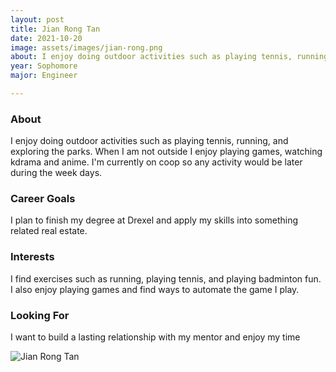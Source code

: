 ```yaml
---
layout: post
title: Jian Rong Tan 
date: 2021-10-20
image: assets/images/jian-rong.png
about: I enjoy doing outdoor activities such as playing tennis, running, and exploring the parks. When I am not outside I enjoy playing games, watching kdrama and anime. I'm currently on coop so any activity would be later during the week days.
year: Sophomore
major: Engineer

---
```


### About

I enjoy doing outdoor activities such as playing tennis, running, and exploring the parks. When I am not outside I enjoy playing games, watching kdrama and anime. I'm currently on coop so any activity would be later during the week days.

### Career Goals

I plan to finish my degree at Drexel and apply my skills into something related real estate. 

### Interests

I find exercises such as running, playing tennis, and playing badminton fun. I also enjoy playing games and find ways to automate the game I play. 

### Looking For

I want to build a lasting relationship with my mentor and enjoy my time 

<div class="text-center my-5">
    <img src="{ ../jian-rong.png | absolute_url }" alt="Jian Rong Tan" class="rounded post-img" />
</div>
